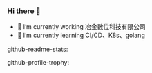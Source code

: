 ### Hi there 👋

- 🔭 I’m currently working 冶金數位科技有限公司
- 🌱 I’m currently learning CI/CD、K8s、golang

github-readme-stats:

github-profile-trophy:
<!--
**rock78469/rock78469** is a ✨ _special_ ✨ repository because its `README.md` (this file) appears on your GitHub profile.

Here are some ideas to get you started:

- 🔭 I’m currently working on ...
- 🌱 I’m currently learning ...
- 👯 I’m looking to collaborate on ...
- 🤔 I’m looking for help with ...
- 💬 Ask me about ...
- 📫 How to reach me: ...
- 😄 Pronouns: ...
- ⚡ Fun fact: ...
-->
